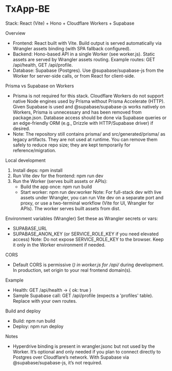 # TxApp-BE

Stack: React (Vite) + Hono + Cloudflare Workers + Supabase

Overview
- Frontend: React built with Vite. Build output is served automatically via Wrangler assets binding (with SPA fallback configured).
- Backend: Hono-based API in a single Worker (see worker.js). Static assets are served by Wrangler assets routing. Example routes: GET /api/health, GET /api/profile.
- Database: Supabase (Postgres). Use @supabase/supabase-js from the Worker for server-side calls, or from React for client-side.

Prisma vs Supabase on Workers
- Prisma is not required for this stack. Cloudflare Workers do not support native Node engines used by Prisma without Prisma Accelerate (HTTP). Given Supabase is used and @supabase/supabase-js works natively on Workers, Prisma is unnecessary and has been removed from package.json. Database access should be done via Supabase queries or an edge-friendly ORM (e.g., Drizzle with HTTP/Supabase driver) if desired.
- Note: The repository still contains prisma/ and src/generated/prisma/ as legacy artifacts. They are not used at runtime. You can remove them safely to reduce repo size; they are kept temporarily for reference/migration.

Local development
1. Install deps: npm install
2. Run Vite dev for the frontend: npm run dev
3. Run the Worker (serves built assets or APIs):
   - Build the app once: npm run build
   - Start worker: npm run dev:worker
   Note: For full-stack dev with live assets under Wrangler, you can run Vite dev on a separate port and proxy, or use a two-terminal workflow (Vite for UI, Wrangler for APIs). The worker serves built assets from dist.

Environment variables (Wrangler)
Set these as Wrangler secrets or vars:
- SUPABASE_URL
- SUPABASE_ANON_KEY (or SERVICE_ROLE_KEY if you need elevated access)
Note: Do not expose SERVICE_ROLE_KEY to the browser. Keep it only in the Worker environment if needed.

CORS
- Default CORS is permissive (*) in worker.js for /api/* during development. In production, set origin to your real frontend domain(s).

Example
- Health: GET /api/health -> { ok: true }
- Sample Supabase call: GET /api/profile (expects a 'profiles' table). Replace with your own routes.

Build and deploy
- Build: npm run build
- Deploy: npm run deploy

Notes
- Hyperdrive binding is present in wrangler.jsonc but not used by the Worker. It’s optional and only needed if you plan to connect directly to Postgres over Cloudflare’s network. With Supabase via @supabase/supabase-js, it’s not required.
